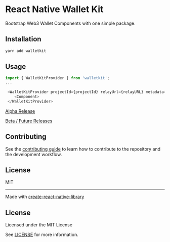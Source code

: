 # React Native Wallet Kit

Bootstrap Web3 Wallet Components with one simple package.

## Installation

```sh
yarn add walletkit
```

## Usage

```js
import { WalletKitProvider } from 'walletkit';
...

 <WalletKitProvider projectId={projectId} relayUrl={relayURL} metadata={metadata}>
    <Component>
 </WalletKitProvider>
```

[Alpha Release](https://github.com/crypblizz8/walletkit/issues/2)

[Beta / Future Releases](https://github.com/crypblizz8/walletkit/issues/4)

## Contributing

See the [contributing guide](CONTRIBUTING.md) to learn how to contribute to the repository and the development workflow.

## License

MIT

---

Made with [create-react-native-library](https://github.com/callstack/react-native-builder-bob)

## License
Licensed under the MIT License

See [LICENSE](./LICENSE) for more information.

